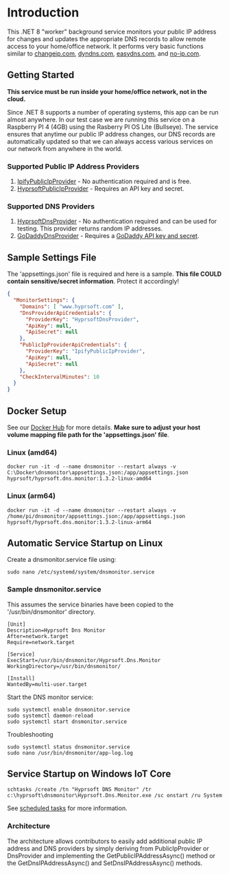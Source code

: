# Introduction 
This .NET 8 "worker" background service monitors your public IP address for changes and updates the appropriate DNS records to allow remote access to your home/office network.
It performs very basic functions similar to [changeip.com](https://changeip.com), [dyndns.com](https://dyndns.com), [easydns.com](https://easydns.com), and [no-ip.com](https://noip.com).

## Getting Started
<b>This service must be run inside your home/office network, not in the cloud.</b>

Since .NET 8 supports a number of operating systems, this app can be run almost anywhere.
In our test case we are running this service on a Raspberry PI 4 (4GB) using the Rasberry PI OS Lite (Bullseye).
The service ensures that anytime our public IP address changes, our DNS records are automatically updated so that we can always access various services on our network from anywhere in the world.

### Supported Public IP Address Providers
1. [IpifyPublicIpProvider](https://www.ipify.org/) - No authentication required and is free.
2. [HyprsoftPublicIpProvider](https://hyprsoftidentity.azurewebsites.net/) - Requires an API key and secret.

### Supported DNS Providers
1. [HyprsoftDnsProvider](https://www.hyprsoft.com/) - No authentication required and can be used for testing.  This provider returns random IP addresses.
2. [GoDaddyDnsProvider](https://www.godaddy.com/) - Requires a [GoDaddy API key and secret](https://developer.godaddy.com/keys).

## Sample Settings File
The 'appsettings.json' file is required and here is a sample.  <b>This file COULD contain sensitive/secret information</b>.  Protect it accordingly!
~~~json
{
  "MonitorSettings": {
    "Domains": [ "www.hyprsoft.com" ],
    "DnsProviderApiCredentials": {
      "ProviderKey": "HyprsoftDnsProvider",
      "ApiKey": null,
      "ApiSecret": null
    },
    "PublicIpProviderApiCredentials": {
      "ProviderKey": "IpifyPublicIpProvider",
      "ApiKey": null,
      "ApiSecret": null
    },
    "CheckIntervalMinutes": 10
  }
}
~~~

## Docker Setup
See our [Docker Hub](https://hub.docker.com/repository/docker/hyprsoft/hyprsoft.dns.monitor) for more details.  <b>Make sure to adjust your host volume mapping file path for the 'appsettings.json' file</b>.
### Linux (amd64)
```
docker run -it -d --name dnsmonitor --restart always -v C:\Docker\dnsmonitor\appsettings.json:/app/appsettings.json hyprsoft/hyprsoft.dns.monitor:1.3.2-linux-amd64
```
### Linux (arm64)
```
docker run -it -d --name dnsmonitor --restart always -v /home/pi/dnsmonitor/appsettings.json:/app/appsettings.json hyprsoft/hyprsoft.dns.monitor:1.3.2-linux-arm64
```

## Automatic Service Startup on Linux
Create a dnsmonitor.service file using:
```
sudo nano /etc/systemd/system/dnsmonitor.service
```

### Sample dnsmonitor.service
This assumes the service binaries have been copied to the '/usr/bin/dnsmonitor' directory.
```
[Unit]
Description=Hyprsoft Dns Monitor
After=network.target
Require=network.target

[Service]
ExecStart=/usr/bin/dnsmonitor/Hyprsoft.Dns.Monitor
WorkingDirectory=/usr/bin/dnsmonitor/

[Install]
WantedBy=multi-user.target
```

Start the DNS monitor service:
```
sudo systemctl enable dnsmonitor.service
sudo systemctl daemon-reload
sudo systemctl start dnsmonitor.service
```
Troubleshooting
```
sudo systemctl status dnsmonitor.service
sudo nano /usr/bin/dnsmonitor/app-log.log
```

## Service Startup on Windows IoT Core
```
schtasks /create /tn "Hyprsoft DNS Monitor" /tr c:\hyprsoft\dnsmonitor\Hyprsoft.Dns.Monitor.exe /sc onstart /ru System
```
See [scheduled tasks](https://docs.microsoft.com/en-us/windows/desktop/taskschd/schtasks) for more information.

### Architecture
The architecture allows contributors to easily add additional public IP address and DNS providers by simply deriving from PublicIpProvider or DnsProvider and implementing the GetPublicIPAddressAsync() method or the GetDnsIPAddressAsync() and SetDnsIPAddressAsync() methods.

